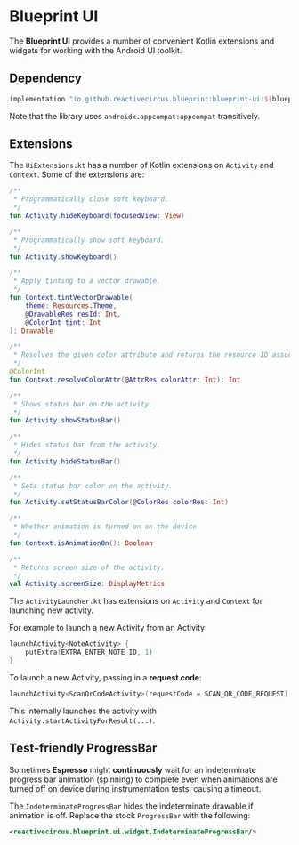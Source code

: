 # Blueprint UI

The **Blueprint UI** provides a number of convenient Kotlin extensions and widgets for working with the Android UI toolkit.

## Dependency

```groovy
implementation "io.github.reactivecircus.blueprint:blueprint-ui:${blueprint_version}"
```

Note that the library uses `androidx.appcompat:appcompat` transitively.

## Extensions

The `UiExtensions.kt` has a number of Kotlin extensions on `Activity` and `Context`. Some of the extensions are:

```Kotlin
/**
 * Programmatically close soft keyboard.
 */
fun Activity.hideKeyboard(focusedView: View)

/**
 * Programmatically show soft keyboard.
 */
fun Activity.showKeyboard()

/**
 * Apply tinting to a vector drawable.
 */
fun Context.tintVectorDrawable(
    theme: Resources.Theme,
    @DrawableRes resId: Int,
    @ColorInt tint: Int
): Drawable

/**
 * Resolves the given color attribute and returns the resource ID associated with the color.
 */
@ColorInt
fun Context.resolveColorAttr(@AttrRes colorAttr: Int): Int

/**
 * Shows status bar on the activity.
 */
fun Activity.showStatusBar()

/**
 * Hides status bar from the activity.
 */
fun Activity.hideStatusBar()

/**
 * Sets status bar color on the activity.
 */
fun Activity.setStatusBarColor(@ColorRes colorRes: Int)

/**
 * Whether animation is turned on on the device.
 */
fun Context.isAnimationOn(): Boolean

/**
 * Returns screen size of the activity.
 */
val Activity.screenSize: DisplayMetrics
```

The `ActivityLauncher.kt` has extensions on `Activity` and `Context` for launching new activity.  

For example to launch a new Activity from an Activity:

```kotlin
launchActivity<NoteActivity> {
    putExtra(EXTRA_ENTER_NOTE_ID, 1)
}
```

To launch a new Activity, passing in a **request code**:
```kotlin
launchActivity<ScanQrCodeActivity>(requestCode = SCAN_QR_CODE_REQUEST)
```

This internally launches the activity with `Activity.startActivityForResult(...)`.

## Test-friendly ProgressBar

Sometimes **Espresso** might **continuously** wait for an indeterminate progress bar animation (spinning) to complete even when animations are turned off on device during instrumentation tests, causing a timeout.

The `IndeterminateProgressBar` hides the indeterminate drawable if animation is off. Replace the stock `ProgressBar` with the following:

```xml
<reactivecircus.blueprint.ui.widget.IndeterminateProgressBar/>
```  
